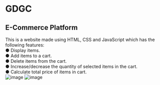 # GDGC
## E-Commerce Platform
This is a website made using HTML, CSS and JavaScript which has the following features:</br>
● Display items.</br>
● Add items to a cart.</br>
● Delete items from the cart.</br>
● Increase/decrease the quantity of selected items in the cart.</br>
● Calculate total price of items in cart.</br>
![image](https://github.com/user-attachments/assets/4d097ae6-f13e-4601-839a-6700889f8ab2)
![image](https://github.com/user-attachments/assets/d700de45-2674-4e57-8c7a-4dd35994f9f8)



